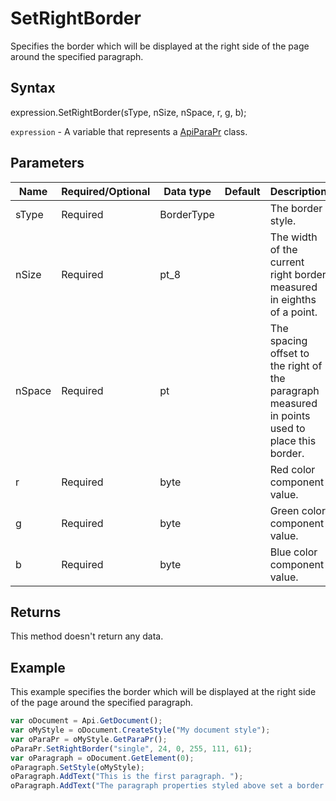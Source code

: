 # SetRightBorder

Specifies the border which will be displayed at the right side of the page around the specified paragraph.

## Syntax

expression.SetRightBorder(sType, nSize, nSpace, r, g, b);

`expression` - A variable that represents a [ApiParaPr](../ApiParaPr.md) class.

## Parameters

| **Name** | **Required/Optional** | **Data type** | **Default** | **Description** |
| ------------- | ------------- | ------------- | ------------- | ------------- |
| sType | Required | BorderType |  | The border style. |
| nSize | Required | pt_8 |  | The width of the current right border measured in eighths of a point. |
| nSpace | Required | pt |  | The spacing offset to the right of the paragraph measured in points used to place this border. |
| r | Required | byte |  | Red color component value. |
| g | Required | byte |  | Green color component value. |
| b | Required | byte |  | Blue color component value. |

## Returns

This method doesn't return any data.

## Example

This example specifies the border which will be displayed at the right side of the page around the specified paragraph.

```javascript
var oDocument = Api.GetDocument();
var oMyStyle = oDocument.CreateStyle("My document style");
var oParaPr = oMyStyle.GetParaPr();
oParaPr.SetRightBorder("single", 24, 0, 255, 111, 61);
var oParagraph = oDocument.GetElement(0);
oParagraph.SetStyle(oMyStyle);
oParagraph.AddText("This is the first paragraph. ");
oParagraph.AddText("The paragraph properties styled above set a border at its right side.");
```
